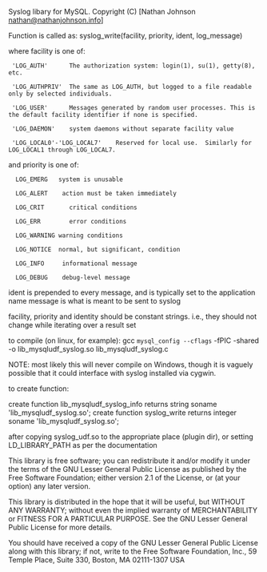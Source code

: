 Syslog libary for MySQL.
Copyright (C) [Nathan Johnson <nathan@nathanjohnson.info>]

Function is called as:
syslog_write(facility, priority, ident, log_message)

where facility is one of:

     'LOG_AUTH'      The authorization system: login(1), su(1), getty(8), etc.

     'LOG_AUTHPRIV'  The same as LOG_AUTH, but logged to a file readable only by selected individuals.

     'LOG_USER'      Messages generated by random user processes. This is the default facility identifier if none is specified.

     'LOG_DAEMON'    system daemons without separate facility value

     'LOG_LOCAL0'-'LOG_LOCAL7'    Reserved for local use.  Similarly for LOG_LOCAL1 through LOG_LOCAL7.


and priority is one of:

      LOG_EMERG   system is unusable

      LOG_ALERT    action must be taken immediately

      LOG_CRIT	     critical conditions

      LOG_ERR	     error conditions

      LOG_WARNING warning conditions

      LOG_NOTICE  normal, but significant, condition

      LOG_INFO	   informational message

      LOG_DEBUG    debug-level message

ident is prepended to every message, and is typically set to the application name
message is what is meant to be sent to syslog

facility, priority and identity should be constant strings.  i.e., they should not change while iterating over a result set

to compile (on linux, for example):
gcc `mysql_config --cflags` -fPIC -shared -o lib_mysqludf_syslog.so lib_mysqludf_syslog.c



NOTE: most likely this will never compile on Windows, though it is vaguely possible that it could interface with syslog installed via cygwin.

to create function:

create function lib_mysqludf_syslog_info returns string soname 'lib_mysqludf_syslog.so';
create function syslog_write returns integer soname 'lib_mysqludf_syslog.so';

after copying syslog_udf.so to the appropriate place (plugin dir), or setting LD_LIBRARY_PATH as per the documentation


This library is free software; you can redistribute it and/or modify it
under the terms of the GNU Lesser General Public License as published by
the Free Software Foundation; either version 2.1 of the License, or (at
your option) any later version.

This library is distributed in the hope that it will be useful, but
WITHOUT ANY WARRANTY; without even the implied warranty of
MERCHANTABILITY or FITNESS FOR A PARTICULAR PURPOSE. See the GNU Lesser
General Public License for more details.

You should have received a copy of the GNU Lesser General Public License
along with this library; if not, write to the Free Software Foundation, Inc.,
59 Temple Place, Suite 330, Boston, MA 02111-1307 USA